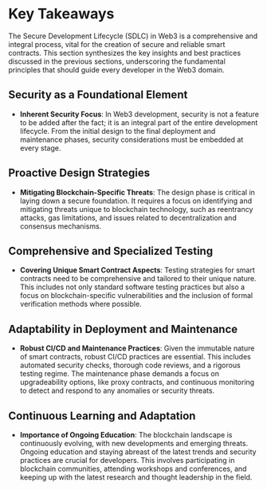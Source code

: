 # Key Takeaways

The Secure Development Lifecycle (SDLC) in Web3 is a comprehensive and integral process, vital for the creation of secure and reliable smart contracts. This section synthesizes the key insights and best practices discussed in the previous sections, underscoring the fundamental principles that should guide every developer in the Web3 domain.

## Security as a Foundational Element

* **Inherent Security Focus**: In Web3 development, security is not a feature to be added after the fact; it is an integral part of the entire development lifecycle. From the initial design to the final deployment and maintenance phases, security considerations must be embedded at every stage.

## Proactive Design Strategies

* **Mitigating Blockchain-Specific Threats**: The design phase is critical in laying down a secure foundation. It requires a focus on identifying and mitigating threats unique to blockchain technology, such as reentrancy attacks, gas limitations, and issues related to decentralization and consensus mechanisms.

## Comprehensive and Specialized Testing

* **Covering Unique Smart Contract Aspects**: Testing strategies for smart contracts need to be comprehensive and tailored to their unique nature. This includes not only standard software testing practices but also a focus on blockchain-specific vulnerabilities and the inclusion of formal verification methods where possible.

## Adaptability in Deployment and Maintenance

* **Robust CI/CD and Maintenance Practices**: Given the immutable nature of smart contracts, robust CI/CD practices are essential. This includes automated security checks, thorough code reviews, and a rigorous testing regime. The maintenance phase demands a focus on upgradeability options, like proxy contracts, and continuous monitoring to detect and respond to any anomalies or security threats.

## Continuous Learning and Adaptation

* **Importance of Ongoing Education**: The blockchain landscape is continuously evolving, with new developments and emerging threats. Ongoing education and staying abreast of the latest trends and security practices are crucial for developers. This involves participating in blockchain communities, attending workshops and conferences, and keeping up with the latest research and thought leadership in the field.